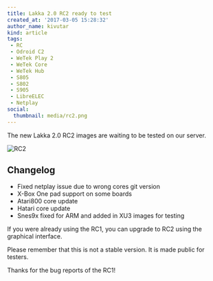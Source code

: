 ```yaml
---
title: Lakka 2.0 RC2 ready to test
created_at: '2017-03-05 15:28:32'
author_name: kivutar
kind: article
tags:
 - RC
 - Odroid C2
 - WeTek Play 2
 - WeTek Core
 - WeTek Hub
 - S805
 - S802
 - S905
 - LibreELEC
 - Netplay
social:
  thumbnail: media/rc2.png
---
```


The new Lakka 2.0 RC2 images are waiting to be tested on our server.

![RC2](media/rc2.png)

## Changelog

 * Fixed netplay issue due to wrong cores git version
 * X-Box One pad support on some boards
 * Atari800 core update
 * Hatari core update
 * Snes9x fixed for ARM and added in XU3 images for testing

If you were already using the RC1, you can upgrade to RC2 using the graphical interface.

Please remember that this is not a stable version. It is made public for testers.

Thanks for the bug reports of the RC1!
